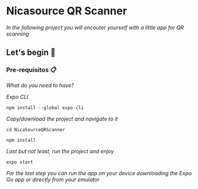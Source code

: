 # Nicasource QR Scanner

_In the following project you will encouter yourself with a little app for QR scanning_

## Let's begin 🚀

### Pre-requisitos 📋

_What do you need to have?_

_Expo CLI_
```
npm install --global expo-cli
```
_Copy/download the project and navigate to it_
```
cd NicaSourceQRScanner
```
```
npm install
```
_Last but not least, run the project and enjoy_
```
expo start
```
_For the last step you can run the app on your device downloading the Expo Go app or directly from your emulator_
